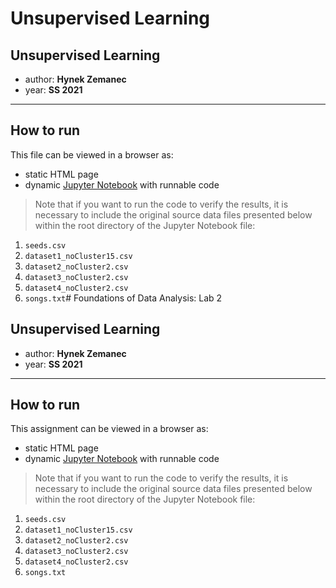 # Unsupervised Learning

Unsupervised Learning
---
* author: **Hynek Zemanec**
* year: **SS 2021**

---

## How to run

This file can be viewed in a browser as: 
* static HTML page
* dynamic [Jupyter Notebook](https://jupyter.org/) with runnable code

> Note that if you want to run the code to verify the results, it is necessary to include the original source data files presented below within the root directory of the Jupyter Notebook file: 

1. `seeds.csv`
1. `dataset1_noCluster15.csv`
1. `dataset2_noCluster2.csv`
1. `dataset3_noCluster2.csv`
1. `dataset4_noCluster2.csv`
1. `songs.txt`# Foundations of Data Analysis: Lab 2 

Unsupervised Learning
---
* author: **Hynek Zemanec**
* year: **SS 2021**

---

## How to run

This assignment can be viewed in a browser as: 
* static HTML page
* dynamic [Jupyter Notebook](https://jupyter.org/) with runnable code

> Note that if you want to run the code to verify the results, it is necessary to include the original source data files presented below within the root directory of the Jupyter Notebook file: 

1. `seeds.csv`
1. `dataset1_noCluster15.csv`
1. `dataset2_noCluster2.csv`
1. `dataset3_noCluster2.csv`
1. `dataset4_noCluster2.csv`
1. `songs.txt`
